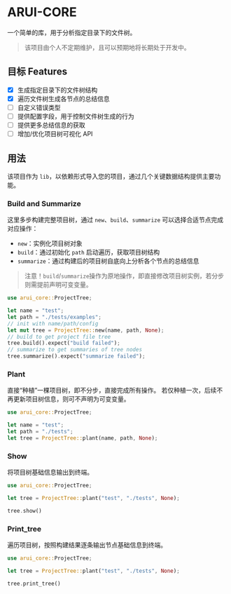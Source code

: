 # ARUI-CORE

一个简单的库，用于分析指定目录下的文件树。

> 该项目由个人不定期维护，且可以预期地将长期处于开发中。

## 目标 Features

- [x] 生成指定目录下的文件树结构
- [x] 遍历文件树生成各节点的总结信息
- [ ] 自定义错误类型
- [ ] 提供配置字段，用于控制文件树生成的行为
- [ ] 提供更多总结信息的获取
- [ ] 增加/优化项目树可视化 API

## 用法

该项目作为 `lib`，以依赖形式导入您的项目，通过几个关键数据结构提供主要功能。

### Build and Summarize

这里多步构建完整项目树，通过 `new`、`build`、`summarize` 可以选择合适节点完成对应操作：

- `new`：实例化项目树对象
- `build`：通过初始化 `path` 启动遍历，获取项目树结构
- `summarize`：通过构建后的项目树自底向上分析各个节点的总结信息

> 注意！`build`/`summarize`操作为原地操作，即直接修改项目树实例，若分步则需提前声明可变变量。

```rust
use arui_core::ProjectTree;

let name = "test";
let path = "./tests/examples";
// init with name/path/config
let mut tree = ProjectTree::new(name, path, None);
// build to get project file tree
tree.build().expect("build failed");
// summarize to get summaries of tree nodes
tree.summarize().expect("summarize failed");
```

### Plant

直接“种植”一棵项目树，即不分步，直接完成所有操作。
若仅种植一次，后续不再更新项目树信息，则可不声明为可变变量。

```rust
use arui_core::ProjectTree;

let name = "test";
let path = "./tests";
let tree = ProjectTree::plant(name, path, None);
```

### Show

将项目树基础信息输出到终端。

```rust
use arui_core::ProjectTree;

let tree = ProjectTree::plant("test", "./tests", None);

tree.show()
```

### Print_tree

遍历项目树，按照构建结果逐条输出节点基础信息到终端。

```rust
use arui_core::ProjectTree;

let tree = ProjectTree::plant("test", "./tests", None);

tree.print_tree()
```
